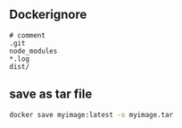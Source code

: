 ## Dockerignore

```text
# comment
.git
node_modules
*.log
dist/
```

## save as tar file
```bash
docker save myimage:latest -o myimage.tar
```
